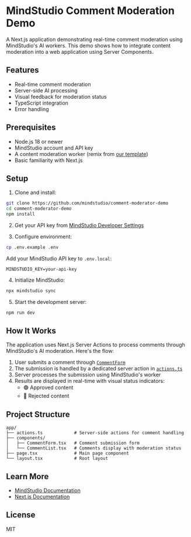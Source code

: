 # MindStudio Comment Moderation Demo

A Next.js application demonstrating real-time comment moderation using MindStudio's AI workers. This demo shows how to integrate content moderation into a web application using Server Components.

## Features

- Real-time comment moderation
- Server-side AI processing
- Visual feedback for moderation status
- TypeScript integration
- Error handling

## Prerequisites

- Node.js 18 or newer
- MindStudio account and API key
- A content moderation worker (remix from [our template](https://app.mindstudio.ai/ais/34ce86d3-7563-4871-84d0-a9c7a05dd90d/remix))
- Basic familiarity with Next.js

## Setup

1. Clone and install:

```bash
git clone https://github.com/mindstudio/comment-moderator-demo
cd comment-moderator-demo
npm install
```

2. Get your API key from [MindStudio Developer Settings](https://app.mindstudio.ai/workspace/settings/developer?page=api-keys)

3. Configure environment:

```bash
cp .env.example .env
```

Add your MindStudio API key to `.env.local`:

```
MINDSTUDIO_KEY=your-api-key
```

4. Initialize MindStudio:

```bash
npx mindstudio sync
```

5. Start the development server:

```bash
npm run dev
```

## How It Works

The application uses Next.js Server Actions to process comments through MindStudio's AI moderation. Here's the flow:

1. User submits a comment through [`CommentForm`](./app/components/CommentForm.tsx)
2. The submission is handled by a dedicated server action in [`actions.ts`](./app/actions.ts)
3. Server processes the submission using MindStudio's worker
4. Results are displayed in real-time with visual status indicators:
   - 🟢 Approved content
   - 🔴 Rejected content

## Project Structure

```
app/
├── actions.ts            # Server-side actions for comment handling
├── components/
│   ├── CommentForm.tsx   # Comment submission form
│   └── CommentList.tsx   # Comments display with moderation status
├── page.tsx              # Main page component
└── layout.tsx            # Root layout
```

## Learn More

- [MindStudio Documentation](https://docs.mindstudio.ai)
- [Next.js Documentation](https://nextjs.org/docs)

## License

MIT
